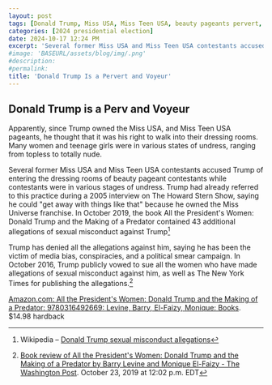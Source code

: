 ```yaml
---
layout: post
tags: [Donald Trump, Miss USA, Miss Teen USA, beauty pageants pervert, voyeur, ogling vulnerable women and teens in various states of undress, politics]
categories: [2024 presidential election]
date: 2024-10-17 12:24 PM
excerpt: 'Several former Miss USA and Miss Teen USA contestants accused Trump of entering the dressing rooms of beauty pageant contestants while contestants were in various stages of undress. Trump had already referred to this practice during a 2005 interview on The Howard Stern Show, saying he could "get away with things like that" because he owned the Miss Universe franchise.'
#image: 'BASEURL/assets/blog/img/.png'
#description:
#permalink:
title: 'Donald Trump Is a Pervert and Voyeur'
---
```



## Donald Trump is a Perv and Voyeur

Apparently, since Trump owned the Miss USA, and Miss Teen USA pageants, he thought that it was his right to walk into their dressing rooms. Many women and teenage girls were in various states of undress, ranging from topless to totally nude.

Several former Miss USA and Miss Teen USA contestants accused Trump of entering the dressing rooms of beauty pageant contestants while contestants were in various stages of undress. Trump had already referred to this practice during a 2005 interview on The Howard Stern Show, saying he could "get away with things like that" because he owned the Miss Universe franchise. In October 2019, the book All the President's Women: Donald Trump and the Making of a Predator contained 43 additional allegations of sexual misconduct against Trump[^411]

Trump has denied all the allegations against him, saying he has been the victim of media bias, conspiracies, and a political smear campaign. In October 2016, Trump publicly vowed to sue all the women who have made allegations of sexual misconduct against him, as well as The New York Times for publishing the allegations.[^412]

[Amazon.com: All the President's Women: Donald Trump and the Making of a Predator: 9780316492669: Levine, Barry, El-Faizy, Monique: Books](https://www.amazon.com/gp/product/0316492663?ie=UTF8&tag=thewaspos09-20&camp=1789&linkCode=xm2&creativeASIN=0316492663). $14.98 hardback

[^411]: Wikipedia – [Donald Trump sexual misconduct allegations](https://en.wikipedia.org/wiki/Donald_Trump_sexual_misconduct_allegations?wprov=sfla1)

[^412]: [Book review of All the President's Women: Donald Trump and the Making of a Predator by Barry Levine and Monique El-Faizy - The Washington Post](https://www.washingtonpost.com/outlook/a-thorough-revolting-history-of-trumps-behavior-toward-women/2019/10/23/3dea9ac4-d00d-11e9-b29b-a528dc82154a_story.html). October 23, 2019 at 12:02 p.m. EDT

